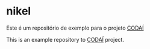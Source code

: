 # nikel

Este é um repositório de exemplo para o projeto [CODAÍ](https://plataforma.growdev.com.br)

This is an example repository to [CODAÍ](https://plataforma.growdev.com.br) project.
